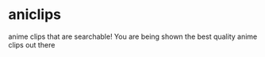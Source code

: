 # aniclips
anime clips that are searchable!
You are being shown the best quality anime clips out there